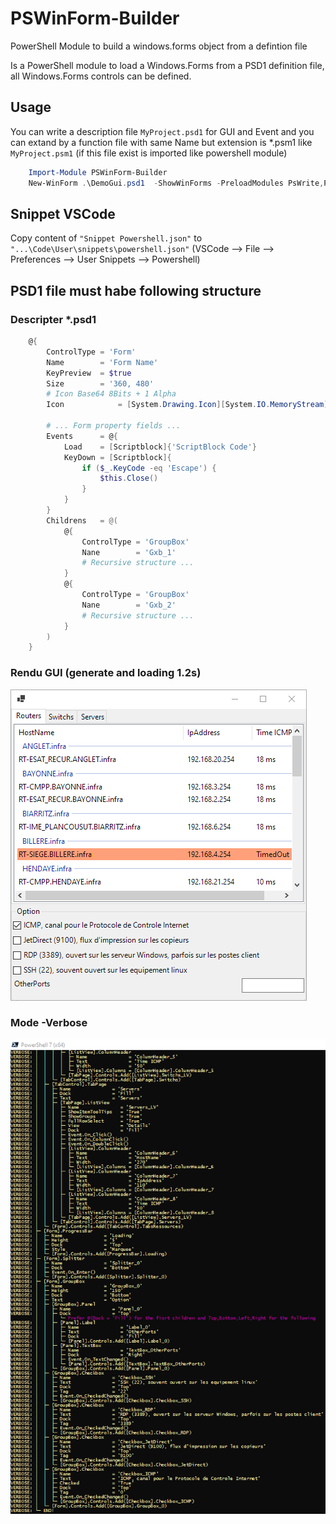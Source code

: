 # PSWinForm-Builder
PowerShell Module to build a windows.forms object from a defintion file

Is a PowerShell module to load a Windows.Forms from a PSD1 definition file, all Windows.Forms controls can be defined.

## Usage

You can write a description file `MyProject.psd1` for GUI and Event and you can extand by a function file with same Name but extension is *.psm1 like `MyProject.psm1` (if this file exist is imported like powershell module)

```powershell
    Import-Module PSWinForm-Builder
    New-WinForm .\DemoGui.psd1  -ShowWinForms -PreloadModules PsWrite,PsBright -Verbose
```
## Snippet VSCode
Copy content of `"Snippet Powershell.json"` to `"...\Code\User\snippets\powershell.json"` (VSCode --> File --> Preferences --> User Snippets --> Powershell)

## PSD1 file must habe following structure
### Descripter *.psd1
```powershell
    @{
        ControlType = 'Form'
        Name        = 'Form Name'
        KeyPreview  = $true
        Size        = '360, 480'
        # Icon Base64 8Bits + 1 Alpha
        Icon            = [System.Drawing.Icon][System.IO.MemoryStream] [System.Convert]::FromBase64String('...')

        # ... Form property fields ...
        Events      = @{
            Load    = [Scriptblock]{'ScriptBlock Code'}
            KeyDown = [Scriptblock]{
                if ($_.KeyCode -eq 'Escape') {
                    $this.Close()
                }
            }
        }
        Childrens   = @(
            @{
                ControlType = 'GroupBox'
                Nane        = 'Gxb_1'
                # Recursive structure ...
            }
            @{
                ControlType = 'GroupBox'
                Nane        = 'Gxb_2'
                # Recursive structure ...
            }
        )
    }
```

### Rendu GUI (generate and loading 1.2s)
![alt tag](https://github.com/sctfic/PSWinForm-Builder/blob/main/Example.png "Example.png")

### Mode -Verbose
![alt tag](https://github.com/sctfic/PSWinForm-Builder/blob/main/Verbose.png "Verbose.png")